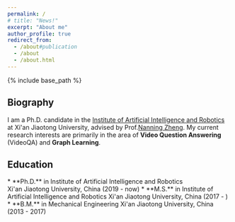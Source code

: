 ```yaml
---
permalink: /
# title: "News!"
excerpt: "About me"
author_profile: true
redirect_from: 
  - /about#publication
  - /about
  - /about.html
---
```


{% include base_path %} 
<!-- * <small>06/2020:</small> <small style="color:red">Start my full-time job as an applied scientiest at Amazon Alexa AI ~</small>   -->
<!-- * <small> 10/2019:</small> <small style="color:red">I am about to graduate in 2020 Spring and will join Amazon Alexa AI as an applied Scientist! </small>   -->
<h2 id="biography"> Biography</h2>  

I am a Ph.D. candidate in the [Institute of Artificial Intelligence and Robotics](http://www.aiar.xjtu.edu.cn/) at Xi'an Jiaotong University, advised by Prof.[Nanning Zheng](http://www.aiar.xjtu.edu.cn/info/1046/1229.htm). My current research interests are primarily in the area of **Video Question Answering** (VideoQA) and **Graph Learning**. 

<h2 id="education"> Education</h2>  
* **Ph.D.** in Institute of Artificial Intelligence and Robotics <br>
    Xi'an Jiaotong University, China (2019 - now)
* **M.S.** in Institute of Artificial Intelligence and Robotics     
    Xi'an Jiaotong University, China (2017 - )  
* **B.M.** in Mechanical Engineering  
    Xi'an Jiaotong University, China (2013 - 2017)


<!-- <h2 id="publication">Publication</h2>  -->
<!-- * **Zheng Gao**, Hongsong Li, Zhuoren Jiang, Xiaozhong Liu. Detecting User Community in Sparse Domain via Cross-Graph Pairwise Learning. *ACM SIGIR Conference on Research and Development in Information Retrieval (SIGIR)*, 2020. [[PDF]](/files/SIGIR_2020_Cross_Graph.pdf) -->
